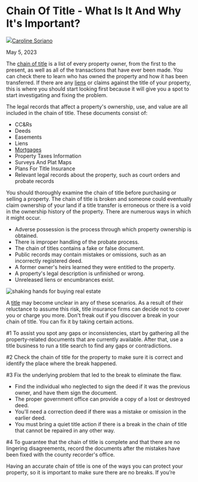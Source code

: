 # Chain Of Title - What Is It And Why It's Important?

[![](https://cdn-imoej.nitrocdn.com/YkSORSexFjIKXbskcqAktpdhAmyspAff/assets/desktop/optimized/rev-9440eb8/secure.gravatar.com/avatar/ef5655eaf5fddd7fe4013e3e70d592ee.55ac6b97ae4e773fcc6928790c8c6c78)Caroline Soriano](https://indylegal.com/author/carolineindyhomepros-com/)

May 5, 2023

The [chain of title](https://www.investopedia.com/terms/c/chain-of-title.asp) is a list of every property owner, from the first to the present, as well as all of the transactions that have ever been made. You can check there to learn who has owned the property and how it has been transferred. If there are any [liens](https://www.investopedia.com/terms/l/lien.asp) or claims against the title of your property, this is where you should start looking first because it will give you a spot to start investigating and fixing the problem. 

The legal records that affect a property's ownership, use, and value are all included in the chain of title. These documents consist of:

-   CC&Rs
-   Deeds
-   Easements
-   Liens
-   [Mortgages](https://indylegal.com/mortgages-with-no-closing-costs-how-do-they-work-part-2/)
-   Property Taxes Information
-   Surveys And Plat Maps
-   Plans For Title Insurance
-   Relevant legal records about the property, such as court orders and probate records

You should thoroughly examine the chain of title before purchasing or selling a property. The chain of title is broken and someone could eventually claim ownership of your land if a title transfer is erroneous or there is a void in the ownership history of the property. There are numerous ways in which it might occur.

-   Adverse possession is the process through which property ownership is obtained.
-   There is improper handling of the probate process.
-   The chain of titles contains a fake or false document.
-   Public records may contain mistakes or omissions, such as an incorrectly registered deed.
-   A former owner's heirs learned they were entitled to the property.
-   A property's legal description is unfinished or wrong.
-   Unreleased liens or encumbrances exist.

![shaking hands for buying real estate](https://cdn-imoej.nitrocdn.com/YkSORSexFjIKXbskcqAktpdhAmyspAff/assets/images/optimized/rev-9440eb8/indylegal.com/wp-content/uploads/2023/05/shaking-hands-for-buying-real-estate.png)

A [title](https://indylegal.com/how-title-companies-help-realtors-succeed/) may become unclear in any of these scenarios. As a result of their reluctance to assume this risk, title insurance firms can decide not to cover you or charge you more. Don't freak out if you discover a break in your chain of title. You can fix it by taking certain actions.

#1 To assist you spot any gaps or inconsistencies, start by gathering all the property-related documents that are currently available. After that, use a title business to run a title search to find any gaps or contradictions. 

#2 Check the chain of title for the property to make sure it is correct and identify the place where the break happened.

#3 Fix the underlying problem that led to the break to eliminate the flaw.

-   Find the individual who neglected to sign the deed if it was the previous owner, and have them sign the document.
-   The proper government office can provide a copy of a lost or destroyed deed.
-   You'll need a correction deed if there was a mistake or omission in the earlier deed.
-   You must bring a quiet title action if there is a break in the chain of title that cannot be repaired in any other way.

#4 To guarantee that the chain of title is complete and that there are no lingering disagreements, record the documents after the mistakes have been fixed with the county recorder's office. 

Having an accurate chain of title is one of the ways you can protect your property, so it is important to make sure there are no breaks. If you’re



